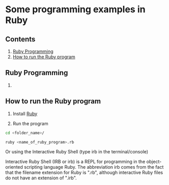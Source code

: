 Some programming examples in Ruby
===========================

## Contents
1. [Ruby Programming](#ruby-programming)
2. [How to run the Ruby program](#how-to-run-the-ruby-program)

## Ruby Programming

1. []()

## How to run the Ruby program

1. Install [Ruby](https://www.ruby-lang.org/en/)

2. Run the program

```sh
cd <folder_name>/

ruby <name_of_ruby_program>.rb
```

Or using the Interactive Ruby Shell (type irb in the terminal/console)

Interactive Ruby Shell (IRB or irb) is a REPL for programming in the object-oriented scripting language Ruby. The abbreviation irb comes from the fact that the filename extension for Ruby is ".rb", although interactive Ruby files do not have an extension of ".irb".
